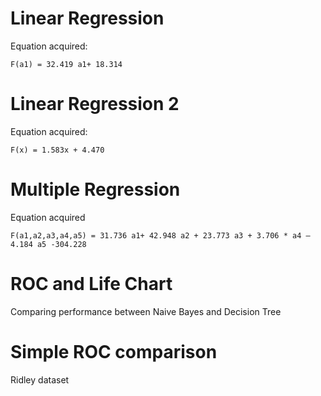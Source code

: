 # Linear Regression
Equation acquired: 

```F(a1) = 32.419 a1+ 18.314```

# Linear Regression 2
Equation acquired: 

```F(x) = 1.583x + 4.470```

# Multiple Regression
Equation acquired 

```F(a1,a2,a3,a4,a5) = 31.736 a1+ 42.948 a2 + 23.773 a3 + 3.706 * a4 – 4.184 a5 -304.228```

# ROC and Life Chart
Comparing performance between Naive Bayes and Decision Tree

# Simple ROC comparison
Ridley dataset